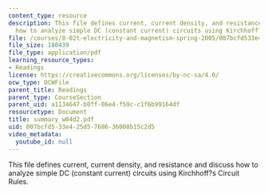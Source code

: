 ```yaml
---
content_type: resource
description: This file defines current, current density, and resistance and discuss
  how to analyze simple DC (constant current) circuits using Kirchhoff?s Circuit Rules.
file: /courses/8-02t-electricity-and-magnetism-spring-2005/007bcfd533e425d5768636008b15c2d5_summary_w04d2.pdf
file_size: 180439
file_type: application/pdf
learning_resource_types:
- Readings
license: https://creativecommons.org/licenses/by-nc-sa/4.0/
ocw_type: OCWFile
parent_title: Readings
parent_type: CourseSection
parent_uid: a1134647-b0ff-86e4-f59c-c1f6b99164df
resourcetype: Document
title: summary_w04d2.pdf
uid: 007bcfd5-33e4-25d5-7686-36008b15c2d5
video_metadata:
  youtube_id: null
---
```

This file defines current, current density, and resistance and discuss how to analyze simple DC (constant current) circuits using Kirchhoff?s Circuit Rules.